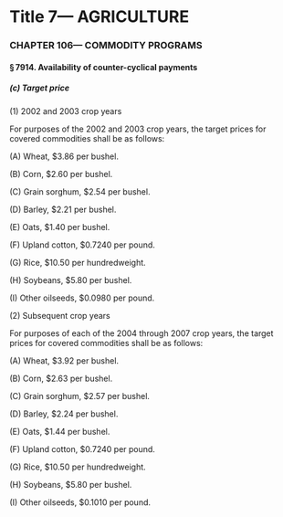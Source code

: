 
# Title 7— AGRICULTURE
### CHAPTER 106— COMMODITY PROGRAMS
#### § 7914. Availability of counter-cyclical payments
##### (c) Target price

(1) 2002 and 2003 crop years

For purposes of the 2002 and 2003 crop years, the target prices for covered commodities shall be as follows:

(A) Wheat, $3.86 per bushel.

(B) Corn, $2.60 per bushel.

(C) Grain sorghum, $2.54 per bushel.

(D) Barley, $2.21 per bushel.

(E) Oats, $1.40 per bushel.

(F) Upland cotton, $0.7240 per pound.

(G) Rice, $10.50 per hundredweight.

(H) Soybeans, $5.80 per bushel.

(I) Other oilseeds, $0.0980 per pound.

(2) Subsequent crop years

For purposes of each of the 2004 through 2007 crop years, the target prices for covered commodities shall be as follows:

(A) Wheat, $3.92 per bushel.

(B) Corn, $2.63 per bushel.

(C) Grain sorghum, $2.57 per bushel.

(D) Barley, $2.24 per bushel.

(E) Oats, $1.44 per bushel.

(F) Upland cotton, $0.7240 per pound.

(G) Rice, $10.50 per hundredweight.

(H) Soybeans, $5.80 per bushel.

(I) Other oilseeds, $0.1010 per pound.

